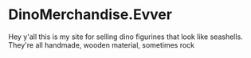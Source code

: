 # DinoMerchandise.Evver
Hey y'all this is my site for selling dino figurines that look like seashells. They're all handmade, wooden material, sometimes rock
